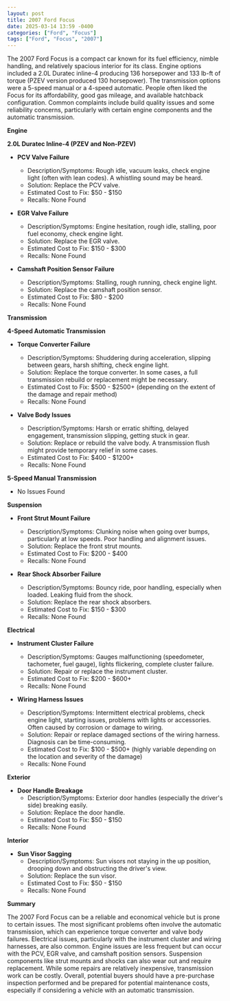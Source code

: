 ```yaml
---
layout: post
title: 2007 Ford Focus
date: 2025-03-14 13:59 -0400
categories: ["Ford", "Focus"]
tags: ["Ford", "Focus", "2007"]
---
```

The 2007 Ford Focus is a compact car known for its fuel efficiency, nimble handling, and relatively spacious interior for its class. Engine options included a 2.0L Duratec inline-4 producing 136 horsepower and 133 lb-ft of torque (PZEV version produced 130 horsepower). The transmission options were a 5-speed manual or a 4-speed automatic. People often liked the Focus for its affordability, good gas mileage, and available hatchback configuration. Common complaints include build quality issues and some reliability concerns, particularly with certain engine components and the automatic transmission.

**Engine**

**2.0L Duratec Inline-4 (PZEV and Non-PZEV)**

*   **PCV Valve Failure**
    *   Description/Symptoms: Rough idle, vacuum leaks, check engine light (often with lean codes). A whistling sound may be heard.
    *   Solution: Replace the PCV valve.
    *   Estimated Cost to Fix: $50 - $150
    *   Recalls: None Found

*   **EGR Valve Failure**
    *   Description/Symptoms: Engine hesitation, rough idle, stalling, poor fuel economy, check engine light.
    *   Solution: Replace the EGR valve.
    *   Estimated Cost to Fix: $150 - $300
    *   Recalls: None Found

*   **Camshaft Position Sensor Failure**
    *   Description/Symptoms: Stalling, rough running, check engine light.
    *   Solution: Replace the camshaft position sensor.
    *   Estimated Cost to Fix: $80 - $200
    *   Recalls: None Found

**Transmission**

**4-Speed Automatic Transmission**

*   **Torque Converter Failure**
    *   Description/Symptoms: Shuddering during acceleration, slipping between gears, harsh shifting, check engine light.
    *   Solution: Replace the torque converter. In some cases, a full transmission rebuild or replacement might be necessary.
    *   Estimated Cost to Fix: $500 - $2500+ (depending on the extent of the damage and repair method)
    *   Recalls: None Found

*   **Valve Body Issues**
    *   Description/Symptoms: Harsh or erratic shifting, delayed engagement, transmission slipping, getting stuck in gear.
    *   Solution: Replace or rebuild the valve body. A transmission flush might provide temporary relief in some cases.
    *   Estimated Cost to Fix: $400 - $1200+
    *   Recalls: None Found

**5-Speed Manual Transmission**

*   No Issues Found

**Suspension**

*   **Front Strut Mount Failure**
    *   Description/Symptoms: Clunking noise when going over bumps, particularly at low speeds. Poor handling and alignment issues.
    *   Solution: Replace the front strut mounts.
    *   Estimated Cost to Fix: $200 - $400
    *   Recalls: None Found

*   **Rear Shock Absorber Failure**
    *   Description/Symptoms: Bouncy ride, poor handling, especially when loaded. Leaking fluid from the shock.
    *   Solution: Replace the rear shock absorbers.
    *   Estimated Cost to Fix: $150 - $300
    *   Recalls: None Found

**Electrical**

*   **Instrument Cluster Failure**
    *   Description/Symptoms: Gauges malfunctioning (speedometer, tachometer, fuel gauge), lights flickering, complete cluster failure.
    *   Solution: Repair or replace the instrument cluster.
    *   Estimated Cost to Fix: $200 - $600+
    *   Recalls: None Found

*   **Wiring Harness Issues**
    *   Description/Symptoms: Intermittent electrical problems, check engine light, starting issues, problems with lights or accessories. Often caused by corrosion or damage to wiring.
    *   Solution: Repair or replace damaged sections of the wiring harness. Diagnosis can be time-consuming.
    *   Estimated Cost to Fix: $100 - $500+ (highly variable depending on the location and severity of the damage)
    *   Recalls: None Found

**Exterior**

*   **Door Handle Breakage**
    *   Description/Symptoms: Exterior door handles (especially the driver's side) breaking easily.
    *   Solution: Replace the door handle.
    *   Estimated Cost to Fix: $50 - $150
    *   Recalls: None Found

**Interior**

*   **Sun Visor Sagging**
    *   Description/Symptoms: Sun visors not staying in the up position, drooping down and obstructing the driver's view.
    *   Solution: Replace the sun visor.
    *   Estimated Cost to Fix: $50 - $150
    *   Recalls: None Found

**Summary**

The 2007 Ford Focus can be a reliable and economical vehicle but is prone to certain issues. The most significant problems often involve the automatic transmission, which can experience torque converter and valve body failures. Electrical issues, particularly with the instrument cluster and wiring harnesses, are also common. Engine issues are less frequent but can occur with the PCV, EGR valve, and camshaft position sensors. Suspension components like strut mounts and shocks can also wear out and require replacement. While some repairs are relatively inexpensive, transmission work can be costly. Overall, potential buyers should have a pre-purchase inspection performed and be prepared for potential maintenance costs, especially if considering a vehicle with an automatic transmission.

